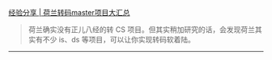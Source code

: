 [经验分享 | 荷兰转码master项目大汇总](https://www.douban.com/group/topic/268972650/?_i=1861537tzth8nk)

> 荷兰确实没有正儿八经的转 CS 项目。但其实稍加研究的话，会发现荷兰其实有不少 is、ds 等项目，可以让你实现转码软着陆。

---

